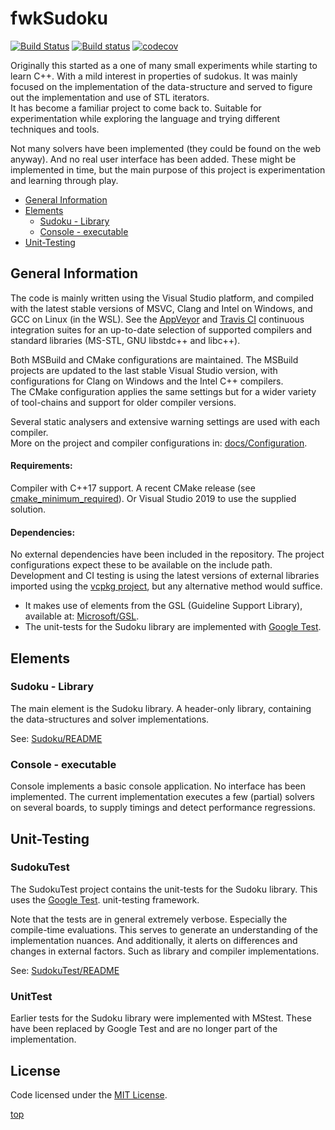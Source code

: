 <!-------------------------------------------------------------><a id="top"></a>
# fwkSudoku
<!----------------------------------------------------------------------------->
<!-- Badges -->
[![Build Status][Travis-badge]][Travis-link]
[![Build status][AppVeyor-badge]][AppVeyor-link]
[![codecov][Codecov-badge]][Codecov-link]
<!-- Description -->
Originally this started as a one of many small experiments while starting to
learn C++. With a mild interest in properties of sudokus. It was mainly focused
on the implementation of the data-structure and served to figure out the
implementation and use of STL iterators.  
It has become a familiar project to come back to.
Suitable for experimentation while exploring the language and trying different
techniques and tools.

Not many solvers have been implemented (they could be found on the web anyway).
And no real user interface has been added.
These might be implemented in time, but the main purpose of this project
is experimentation and learning through play.

<!-- TOC -->
- [General Information](#general)
- [Elements](#elements)  
  - [Sudoku - Library](#sudoku)
  - [Console - executable](#console)
- [Unit-Testing](#unit-testing)

<!---------------------------------------------------------><a id="general"></a>
## General Information ##
<!----------------------------------------------------------------------------->
<!-- installation -->
<!-- usage -->
The code is mainly written using the Visual Studio platform, and compiled with
the latest stable versions of MSVC, Clang and Intel on Windows, and GCC on Linux
(in the WSL). See the [AppVeyor][AppVeyor-link] and [Travis CI][Travis-link]
continuous integration suites for an up-to-date selection of supported compilers
and standard libraries (MS-STL, GNU libstdc++ and libc++).

Both MSBuild and CMake configurations are maintained.
The MSBuild projects are updated to the last stable Visual Studio version,
with configurations for Clang on Windows and the Intel C++ compilers.  
The CMake configuration applies the same settings but for a wider variety of
tool-chains and support for older compiler versions.

Several static analysers and extensive warning settings are used with each
compiler.  
More on the project and compiler configurations in: 
[docs/Configuration](./docs/Configuration.md).

#### Requirements:
Compiler with C++17 support.
A recent CMake release (see [cmake_minimum_required][CMake_version]).
Or Visual Studio 2019 to use the supplied solution.

#### Dependencies:
No external dependencies have been included in the repository.
The project configurations expect these to be available on the include path.
Development and CI testing is using the latest versions of external libraries
imported using the [vcpkg project][github-vcpkg], but any alternative method
would suffice.
- It makes use of elements from the GSL (Guideline Support Library), available
  at: [Microsoft/GSL][github-ms-gsl].
- The unit-tests for the Sudoku library are implemented with
  [Google Test][github-GTest].


<!--------------------------------------------------------><a id="elements"></a>
## Elements ##
<!----------------------------------------------------------------------------->
<!----------------------------------------------------------><a id="sudoku"></a>
### Sudoku - Library ###
<!----------------------------------------------------------------------------->
The main element is the Sudoku library.
A header-only library, containing the data-structures and solver
implementations.

See: [Sudoku/README](./Sudoku/README.md)


<!---------------------------------------------------------><a id="console"></a>
### Console - executable ###
<!----------------------------------------------------------------------------->
Console implements a basic console application.
No interface has been implemented.
The current implementation executes a few (partial) solvers on several boards,
to supply timings and detect performance regressions.


<!----------------------------------------------------><a id="unit-testing"></a>
## Unit-Testing ##
<!----------------------------------------------------------------------------->
<!-- description -->

### SudokuTest ###
The SudokuTest project contains the unit-tests for the Sudoku library.
This uses the [Google Test][github-GTest].
 unit-testing framework.

Note that the tests are in general extremely verbose.
Especially the compile-time evaluations.
This serves to generate an understanding of the implementation nuances.
And additionally, it alerts on differences and changes in external factors.
Such as library and compiler implementations.

See: [SudokuTest/README](./SudokuTest/README.md)

### UnitTest ###
Earlier tests for the Sudoku library were implemented with MStest.
These have been replaced by Google Test and are no longer part of the
implementation.


<!----------------------------------------------------><a id="contributing"></a>

<!----------------------------------------------------------------------------->


<!---------------------------------------------------------><a id="license"></a>
## License
<!----------------------------------------------------------------------------->
Code licensed under the [MIT License](./LICENSE).

[top](#top)

[AppVeyor-badge]: https://ci.appveyor.com/api/projects/status/fuasqqstakl49tfb/branch/master?svg=true
[AppVeyor-link]:  https://ci.appveyor.com/project/Farwaykorse/fwksudoku/branch/master
[Codecov-badge]:  https://codecov.io/gh/Farwaykorse/fwkSudoku/branch/master/graph/badge.svg
[Codecov-link]:   https://codecov.io/gh/Farwaykorse/fwkSudoku
[Travis-badge]:   https://travis-ci.com/Farwaykorse/fwkSudoku.svg?branch=master
[Travis-link]:    https://travis-ci.com/Farwaykorse/fwkSudoku/branches

[github-GTest]:   https://github.com/google/googletest
[github-ms-gsl]:  https://github.com/Microsoft/GSL
[github-vcpkg]:   https://github.com/Microsoft/vcpk

[CMake_version]:  https://github.com/Farwaykorse/fwkSudoku/CMakeLists.txt#L5
